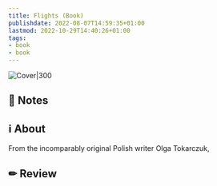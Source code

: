 ```yaml
---
title: Flights (Book)
publishdate: 2022-08-07T14:59:35+01:00
lastmod: 2022-10-29T14:40:26+01:00
tags: 
- book
- book
---
```








![Cover|300](https://i.gr-assets.com/images/S/compressed.photo.goodreads.com/books/1512417961l/36885304.jpg)



## 📝 Notes







## ℹ️ About



From the incomparably original Polish writer Olga Tokarczuk, 



## ✏ Review








